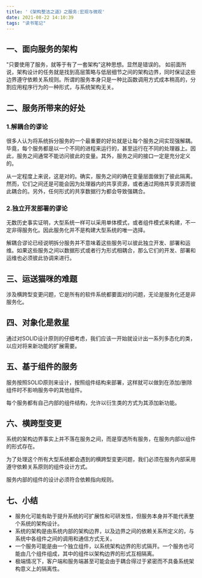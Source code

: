 ```yaml
---
title: '《架构整洁之道》之服务:宏观与微观'
date: 2021-08-22 14:10:39
tags: "读书笔记"
---
```


## 一、面向服务的架构
"只要使用了服务，就等于有了一套架构"这种思想。显然是错误的。
如前面所说，架构设计的任务就是找到高层策略与低层细节之间的架构边界，同时保证这些边界遵守依赖关系规则。所谓的服务本身只是一种比函数调用方式成本稍高的，分割应用程序行为的一种形式，与系统架构无关。
<!--more-->

## 二、服务所带来的好处

### 1.解耦合的谬论
很多人认为将系统拆分服务的一个最重要的好处就是让每个服务之间实现强解耦。毕竟，每个服务都是以一个不同的进程来运行的，甚至运行在不同的处理器上。因此，服务之间通常不能访问彼此的变量。其外，服务之间的接口一定是充分定义的。

从一定程度上来说，这是对的。确实，服务之间的确在变量层面做到了彼此隔离。然而，它们之间还是可能会因为处理器内的共享资源，或者通过网络共享资源而彼此耦合的。另外，任何形式的共享数据行为都会导致强耦合。

### 2.独立开发部署的谬论
无数历史事实证明，大型系统一样可以采用单体模式，或者组件模式来构建，不一定非得服务化。因此服务化并不是构建大型系统的唯一选择。

解耦合谬论已经说明拆分服务并不意味着这些服务可以彼此独立开发、部署和运维。如果这些服务之间以数据形式或者行为形式相耦合，那么它们的开发、部署和运维也必须彼此协调来进行。

## 三、运送猫咪的难题
涉及横跨型变更问题，它是所有的软件系统都要面对的问题，无论是服务化还是非服务化。

## 四、对象化是救星
通过对SOLID设计原则的仔细考虑，我们应该一开始就设计出一系列多态化的类，以应对将来新功能的扩展需要。

## 五、基于组件的服务
服务按照SOLID原则来设计，按照组件结构来部署，这样就可以做到在添加/删除组件时不影响服务中的其他组件。

每个服务都有自己内部的组件结构，允许以衍生类的方式为其添加新功能。

## 六、横跨型变更
系统的架构边界事实上并不落在服务之间，而是穿透所有服务，在服务内部以组件的形式存在。

为了处理这个所有大型系统都会遇到的横跨型变更问题，我们必须在服务内部采用遵守依赖关系原则的组件设计方式。

服务内部的组件的设计必须符合依赖指向规则。

## 七、小结
- 服务化可能有助于提升系统的可扩展性和可研发性，但服务本身并不能代表整个系统的架构设计。
- 系统的架构是由系统内部的架构边界，以及边界之间的依赖关系所定义的，与系统中各组件之间的调用和通信方式无关。
- 一个服务可能是由一个独立组件，以系统架构边界的形式隔开。一个服务也可能由几个组件组成，其中的组件以架构边界的形式互相隔离。
- 极端情况下，客户端和服务端甚至可能会由于耦合得过于紧密而不具备系统架构意义上的隔离性。
